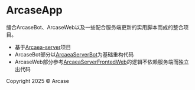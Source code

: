 # ArcaseApp
缝合ArcaseBot、ArcaseWeb以及一些配合服务端更新的实用脚本而成的整合项目。

- 基于[Arcaea-server](https://github.com/SweelLong/Arcaea-server)项目
- ArcaseBot部分以[ArcaeaServerBot](https://github.com/SweelLong/ArcaeaServerBot)为基础重构代码
- ArcaseWeb部分参考[ArcaeaServerFrontedWeb](https://github.com/SweelLong/ArcaeaServerFrontedWeb)的逻辑不依赖服务端而独立出代码

Copyright 2025 © Arcase
